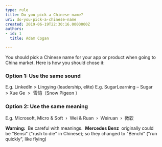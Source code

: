 ```yaml
---
type: rule
title: Do you pick a Chinese name?
uri: do-you-pick-a-chinese-name
created: 2019-06-19T22:30:16.0000000Z
authors:
- id: 1
  title: Adam Cogan

---
```


You should pick a Chinese name for your app or product when going to China market. Here is how you should chose it:
 
### Option 1: Use the same sound


E.g. LinkedIn &gt; Lingying (leadership, elite)
E.g. SugarLearning – Sugar  &gt; Xue Ge  &gt;  雪鸽（Snow Pigeon ）

### Option 2: Use the same meaning


E.g. Microsoft, Micro & Soft  ›  Wei & Ruan  ›  Weiruan  ›  微软

**Warning:**  Be careful with meanings.  **Mercedes Benz**  originally could be "Bensi" ("rush to die" in Chinese); so they changed to "Benchi" ("run quickly", like flying)
